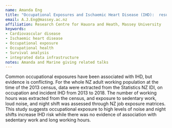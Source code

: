 ```yaml
---
name: Amanda Eng
title: "Occupational Exposures and Ischaemic Heart Disease (IHD):  results from the entire New Zealand population using the Integrated Data Infrastructure (IDI)"
email: A.J.Eng@massey.ac.nz
affiliation: Research Centre for Hauora and Heath, Massey University
keywords:
- Cardiovascular disease
- Ischaemic heart disease
- Occupational exposure
- Occupational health
- Survival analysis
- integrated data infrastructure
notes: Amanda and Marine giving related talks
---
```


Common occupational exposures have been associated with IHD, but evidence is conflicting. For the whole NZ adult working population at the time of the 2013 census, data were extracted from the Statistics NZ IDI, on occupation and incident IHD from 2013 to 2018. The number of working hours was extracted from the census, and exposure to sedentary work, loud noise, and night shift was assessed through NZ job exposure matrices. This study suggests occupational exposure to high levels of noise and night shifts increase IHD risk while there was no evidence of association with sedentary work and long working hours.
